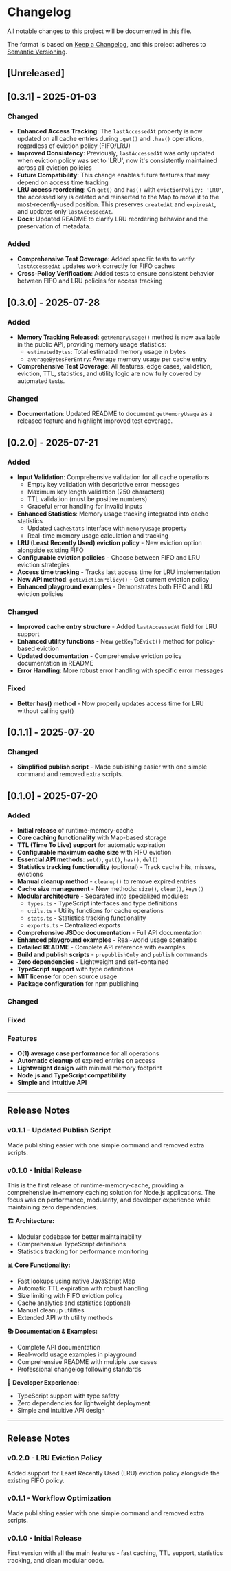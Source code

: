 # Changelog

All notable changes to this project will be documented in this file.

The format is based on [Keep a Changelog](https://keepachangelog.com/en/1.0.0/),
and this project adheres to [Semantic Versioning](https://semver.org/spec/v2.0.0.html).


## [Unreleased]

<!-- No unreleased changes yet -->


## [0.3.1] - 2025-01-03

### Changed
- **Enhanced Access Tracking**: The `lastAccessedAt` property is now updated on all cache entries during `.get()` and `.has()` operations, regardless of eviction policy (FIFO/LRU)
- **Improved Consistency**: Previously, `lastAccessedAt` was only updated when eviction policy was set to 'LRU', now it's consistently maintained across all eviction policies
- **Future Compatibility**: This change enables future features that may depend on access time tracking
- **LRU access reordering**: On `get()` and `has()` with `evictionPolicy: 'LRU'`, the accessed key is deleted and reinserted to the Map to move it to the most-recently-used position. This preserves `createdAt` and `expiresAt`, and updates only `lastAccessedAt`.
- **Docs**: Updated README to clarify LRU reordering behavior and the preservation of metadata.

### Added
- **Comprehensive Test Coverage**: Added specific tests to verify `lastAccessedAt` updates work correctly for FIFO caches
- **Cross-Policy Verification**: Added tests to ensure consistent behavior between FIFO and LRU policies for access tracking


## [0.3.0] - 2025-07-28

### Added
- **Memory Tracking Released**: `getMemoryUsage()` method is now available in the public API, providing memory usage statistics:
  - `estimatedBytes`: Total estimated memory usage in bytes
  - `averageBytesPerEntry`: Average memory usage per cache entry
- **Comprehensive Test Coverage**: All features, edge cases, validation, eviction, TTL, statistics, and utility logic are now fully covered by automated tests.

### Changed
- **Documentation**: Updated README to document `getMemoryUsage` as a released feature and highlight improved test coverage.


## [0.2.0] - 2025-07-21

### Added

- **Input Validation**: Comprehensive validation for all cache operations
  - Empty key validation with descriptive error messages
  - Maximum key length validation (250 characters)
  - TTL validation (must be positive numbers)
  - Graceful error handling for invalid inputs
- **Enhanced Statistics**: Memory usage tracking integrated into cache statistics
  - Updated `CacheStats` interface with `memoryUsage` property
  - Real-time memory usage calculation and tracking
- **LRU (Least Recently Used) eviction policy** - New eviction option alongside existing FIFO
- **Configurable eviction policies** - Choose between FIFO and LRU eviction strategies
- **Access time tracking** - Tracks last access time for LRU implementation
- **New API method**: `getEvictionPolicy()` - Get current eviction policy
- **Enhanced playground examples** - Demonstrates both FIFO and LRU eviction policies

### Changed
- **Improved cache entry structure** - Added `lastAccessedAt` field for LRU support
- **Enhanced utility functions** - New `getKeyToEvict()` method for policy-based eviction
- **Updated documentation** - Comprehensive eviction policy documentation in README
- **Error Handling**: More robust error handling with specific error messages

### Fixed  
- **Better has() method** - Now properly updates access time for LRU without calling get()

## [0.1.1] - 2025-07-20

### Changed
- **Simplified publish script** - Made publishing easier with one simple command and removed extra scripts.

## [0.1.0] - 2025-07-20

### Added
- **Initial release** of runtime-memory-cache
- **Core caching functionality** with Map-based storage
- **TTL (Time To Live) support** for automatic expiration
- **Configurable maximum cache size** with FIFO eviction
- **Essential API methods**: `set()`, `get()`, `has()`, `del()`
- **Statistics tracking functionality** (optional) - Track cache hits, misses, evictions
- **Manual cleanup method** - `cleanup()` to remove expired entries
- **Cache size management** - New methods: `size()`, `clear()`, `keys()`
- **Modular architecture** - Separated into specialized modules:
  - `types.ts` - TypeScript interfaces and type definitions
  - `utils.ts` - Utility functions for cache operations  
  - `stats.ts` - Statistics tracking functionality
  - `exports.ts` - Centralized exports
- **Comprehensive JSDoc documentation** - Full API documentation
- **Enhanced playground examples** - Real-world usage scenarios
- **Detailed README** - Complete API reference with examples
- **Build and publish scripts** - `prepublishOnly` and `publish` commands
- **Zero dependencies** - Lightweight and self-contained
- **TypeScript support** with type definitions
- **MIT license** for open source usage
- **Package configuration** for npm publishing

### Changed


### Fixed


### Features
- **O(1) average case performance** for all operations
- **Automatic cleanup** of expired entries on access
- **Lightweight design** with minimal memory footprint
- **Node.js and TypeScript compatibility**
- **Simple and intuitive API**

---

## Release Notes

### v0.1.1 - Updated Publish Script
Made publishing easier with one simple command and removed extra scripts.

### v0.1.0 - Initial Release
This is the first release of runtime-memory-cache, providing a comprehensive in-memory caching solution for Node.js applications. The focus was on performance, modularity, and developer experience while maintaining zero dependencies.

**🏗️ Architecture:**
- Modular codebase for better maintainability
- Comprehensive TypeScript definitions
- Statistics tracking for performance monitoring

**📊 Core Functionality:**
- Fast lookups using native JavaScript Map
- Automatic TTL expiration with robust handling
- Size limiting with FIFO eviction policy
- Cache analytics and statistics (optional)
- Manual cleanup utilities
- Extended API with utility methods

**📚 Documentation & Examples:**
- Complete API documentation
- Real-world usage examples in playground
- Comprehensive README with multiple use cases
- Professional changelog following standards

**🔧 Developer Experience:**
- TypeScript support with type safety
- Zero dependencies for lightweight deployment
- Simple and intuitive API design

---

## Release Notes

### v0.2.0 - LRU Eviction Policy
Added support for Least Recently Used (LRU) eviction policy alongside the existing FIFO policy.

### v0.1.1 - Workflow Optimization
Made publishing easier with one simple command and removed extra scripts.

### v0.1.0 - Initial Release
First version with all the main features - fast caching, TTL support, statistics tracking, and clean modular code.